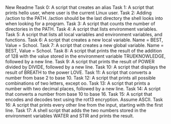 New Readme
Task 0: A script that creates an alias
Task 1: A script that prints hello user, where user is the current Linux user.
Task 2: Adding /action to the PATH. /action should be the last directory the shell looks into when looking for a program.
Task 3: A script that counts the number of directories in the PATH.
Task 4: A script that lists environment variables.
Task 5: A script that lists all local variables and environment variables, and functions.
Task 6: A script that creates a new local variable. Name = BEST, Value = School.
Task 7: A script that creates a new global variable. Name = BEST, Value = School.
Task 8: A script that prints the result of the addition of 128 with the value stored in the environment variable TRUEKNOWLEDGE, followed by a new line.
Task 9: A script that prints the result of POWER divided by DIVIDE, followed by a new line.
Task 10: A script that displays the result of BREATH to the power LOVE.
Task 11: A script that converts a number from base 2 to base 10.
Task 12: A script that prints all possible combinations of two letters, except oo.
Task 13: A script that prints a number with two decimal places, followed by a new line.
Task 14: A script that converts a number from base 10 to base 16.
Task 15: A script that encodes and decodes text using the rot13 encryption. Assume ASCII.
Task 16: A script that prints every other line from the input, starting with the first line.
Task 17: A shell script that adds the two numbers stored in the environment variables WATER and STIR and prints the result.
